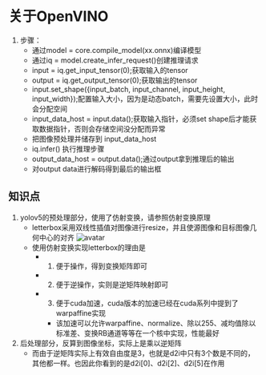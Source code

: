 # 关于OpenVINO
1. 步骤：
    - 通过model = core.compile_model(xx.onnx)编译模型
    - 通过iq = model.create_infer_request()创建推理请求
    - input = iq.get_input_tensor(0);获取输入的tensor
    - output = iq.get_output_tensor(0);获取输出的tensor
    - input.set_shape({input_batch, input_channel, input_height, input_width});配置输入大小，因为是动态batch，需要先设置大小，此时会分配空间
    - input_data_host = input.data<float>();获取输入指针，必须set shape后才能获取数据指针，否则会存储空间没分配而异常
    - 把图像预处理并储存到 input_data_host
    - iq.infer() 执行推理步骤
    - output_data_host = output.data<float>();通过output拿到推理后的输出
    - 对output data进行解码得到最后的输出框

## 知识点
1. yolov5的预处理部分，使用了仿射变换，请参照仿射变换原理
    - letterbox采用双线性插值对图像进行resize，并且使源图像和目标图像几何中心的对齐
        ![avatar](./warpaffine/step1.png)
    - 使用仿射变换实现letterbox的理由是
        - 1. 便于操作，得到变换矩阵即可
        - 2. 便于逆操作，实则是逆矩阵映射即可
        - 3. 便于cuda加速，cuda版本的加速已经在cuda系列中提到了warpaffine实现
            - 该加速可以允许warpaffine、normalize、除以255、减均值除以标准差、变换RB通道等等在一个核中实现，性能最好
2. 后处理部分，反算到图像坐标，实际上是乘以逆矩阵
    - 而由于逆矩阵实际上有效自由度是3，也就是d2i中只有3个数是不同的，其他都一样。也因此你看到的是d2i[0]、d2i[2]、d2i[5]在作用